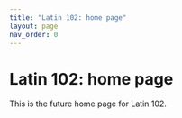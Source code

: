 ```yaml
---
title: "Latin 102: home page"
layout: page
nav_order: 0
---
```



# Latin 102: home page

This is the future home page for Latin 102.
